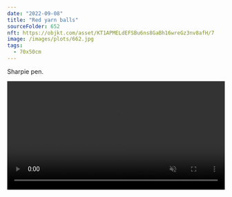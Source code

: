 ```yaml
---
date: "2022-09-08"
title: "Red yarn balls"
sourceFolder: 652
nft: https://objkt.com/asset/KT1APMELdEFSBu6ns8GaBh16wreGz3nv8afH/7
image: /images/plots/662.jpg
tags:
  - 70x50cm
---
```


Sharpie pen.

<video src="/images/plots/662timelapse.mp4" width="100%" controls autoplay muted loop></video>
